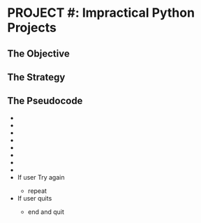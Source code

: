 <h1><strong>PROJECT #: Impractical Python Projects</strong></h1>

<h2>The Objective</h2>

<p></p>

<h3></h3>


<h2>The Strategy</h2>
<p></p>

<h2>The Pseudocode</h2>

<ul>
    <li></li>
    <li></li>
    <li></li>
    <li></li>
    <li></li>
    <li></li>
    <li></li>
    <li></li>
    <li>If user Try again</li>
    <ul>
        <li>repeat</li>
    </ul>
    <li>If user quits</li>
    <ul>
        <li>end and quit</li>
    </ul>
   
</ul>
